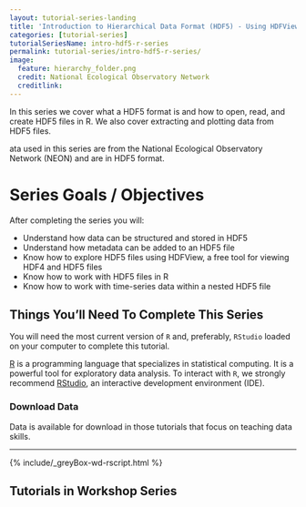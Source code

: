 ```yaml
---
layout: tutorial-series-landing
title: 'Introduction to Hierarchical Data Format (HDF5) - Using HDFView and R'
categories: [tutorial-series]
tutorialSeriesName: intro-hdf5-r-series
permalink: tutorial-series/intro-hdf5-r-series/
image:
  feature: hierarchy_folder.png
  credit: National Ecological Observatory Network
  creditlink: 
---
```


In this series we cover what a HDF5 format is and how to open, read, and create
HDF5 files in R. We also cover extracting and plotting data from HDF5 files. 

ata used in this series are from the National Ecological Observatory Network (NEON) 
and are in HDF5 format.

<div id="objectives" markdown="1">

# Series Goals / Objectives
After completing the series you will:

* Understand how data can be structured and stored in HDF5
* Understand how metadata can be added to an HDF5 file
* Know how to explore HDF5 files using HDFView, a free tool for viewing HDF4 
and HDF5 files
* Know how to work with HDF5 files in R
* Know how to work with time-series data within a nested HDF5 file

## Things You’ll Need To Complete This Series
You will need the most current version of `R` and, preferably, `RStudio` loaded
on your computer to complete this tutorial.

 <a href = "http://cran.r-project.org/">R</a> 
is a programming language that specializes in statistical computing. It is a 
powerful tool for exploratory data analysis. To interact with `R`, we strongly
recommend 
<a href="http://www.rstudio.com/">RStudio</a>,
an interactive development environment (IDE). 

### Download Data
Data is available for download in those tutorials that focus on teaching data
skills. 

*****

{% include/_greyBox-wd-rscript.html %}


</div> 

## Tutorials in Workshop Series
